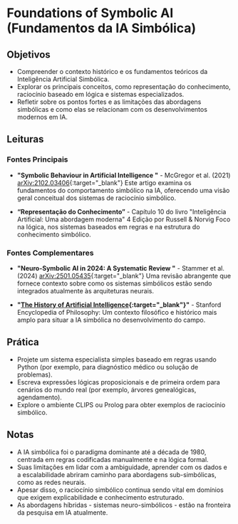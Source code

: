 # Foundations of Symbolic AI (Fundamentos da IA Simbólica)

## Objetivos

- Compreender o contexto histórico e os fundamentos teóricos da Inteligência Artificial Simbólica.
- Explorar os principais conceitos, como representação do conhecimento, raciocínio baseado em lógica e sistemas especializados.
- Refletir sobre os pontos fortes e as limitações das abordagens simbólicas e como elas se relacionam com os desenvolvimentos modernos em IA.

## Leituras

### Fontes Principais

- **"Symbolic Behaviour in Artificial Intelligence "** - McGregor et al. (2021)
 [arXiv:2102.03406](https://arxiv.org/abs/2102.03406){:target="_blank"}
 Este artigo examina os fundamentos do comportamento simbólico na IA, oferecendo uma visão geral conceitual dos sistemas de raciocínio simbólico.

- **“Representação do Conhecimento”** - Capítulo 10 do livro "Inteligência Artificial: Uma abordagem moderna" 4 Edição por Russell & Norvig 
 Foco na lógica, nos sistemas baseados em regras e na estrutura do conhecimento simbólico.

### Fontes Complementares

- **"Neuro-Symbolic AI in 2024: A Systematic Review "** - Stammer et al. (2024) 
 [arXiv:2501.05435](https://arxiv.org/abs/2501.05435){:target="_blank"}
 Uma revisão abrangente que fornece contexto sobre como os sistemas simbólicos estão sendo integrados atualmente às arquiteturas neurais.

- **"[The History of Artificial Intelligence](https://plato.stanford.edu/entries/artificial-intelligence/){:target="_blank"}"** - Stanford Encyclopedia of Philosophy: Um contexto filosófico e histórico mais amplo para situar a IA simbólica no desenvolvimento do campo.

## Prática

- Projete um sistema especialista simples baseado em regras usando Python (por exemplo, para diagnóstico médico ou solução de problemas).
- Escreva expressões lógicas proposicionais e de primeira ordem para cenários do mundo real (por exemplo, árvores genealógicas, agendamento).
- Explore o ambiente CLIPS ou Prolog para obter exemplos de raciocínio simbólico.

## Notas

- A IA simbólica foi o paradigma dominante até a década de 1980, centrada em regras codificadas manualmente e na lógica formal.
- Suas limitações em lidar com a ambiguidade, aprender com os dados e a escalabilidade abriram caminho para abordagens sub-simbólicas, como as redes neurais.
- Apesar disso, o raciocínio simbólico continua sendo vital em domínios que exigem explicabilidade e conhecimento estruturado.
- As abordagens híbridas - sistemas neuro-simbólicos - estão na fronteira da pesquisa em IA atualmente.
